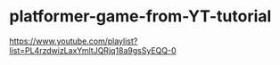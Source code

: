 # platformer-game-from-YT-tutorial
https://www.youtube.com/playlist?list=PL4rzdwizLaxYmltJQRjq18a9gsSyEQQ-0

